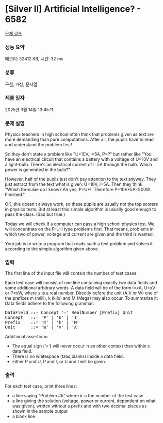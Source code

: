 # [Silver II] Artificial Intelligence? - 6582 

[문제 링크](https://www.acmicpc.net/problem/6582) 

### 성능 요약

메모리: 32412 KB, 시간: 32 ms

### 분류

구현, 파싱, 문자열

### 제출 일자

2025년 3월 14일 13:45:11

### 문제 설명

<p>Physics teachers in high school often think that problems given as text are more demanding than pure computations. After all, the pupils have to read and understand the problem first!</p>

<p>So they don't state a problem like "U=10V, I=5A, P=?" but rather like "You have an electrical circuit that contains a battery with a voltage of U=10V and a light-bulb. There's an electrical current of I=5A through the bulb. Which power is generated in the bulb?".</p>

<p>However, half of the pupils just don't pay attention to the text anyway. They just extract from the text what is given: U=10V, I=5A. Then they think: "Which formulae do I know? Ah yes, P=U*I. Therefore P=10V*5A=500W. Finished."</p>

<p>OK, this doesn't always work, so these pupils are usually not the top scorers in physics tests. But at least this simple algorithm is usually good enough to pass the class. (Sad but true.)</p>

<p>Today we will check if a computer can pass a high school physics test. We will concentrate on the P-U-I type problems first. That means, problems in which two of power, voltage and current are given and the third is wanted.</p>

<p>Your job is to write a program that reads such a text problem and solves it according to the simple algorithm given above.</p>

### 입력 

 <p>The first line of the input file will contain the number of test cases.</p>

<p>Each test case will consist of one line containing exactly two data fields and some additional arbitrary words. A data field will be of the form I=<em>x</em>A, U=<em>x</em>V or P=<em>x</em>W, where <em>x</em> is a real number. Directly before the unit (A,V or W) one of the prefixes m (milli), k (kilo) and M (Mega) may also occur. To summarize it: Data fields adhere to the following grammar:</p>

<pre>DataField ::= Concept '=' RealNumber [Prefix] Unit
Concept   ::= 'P' | 'U' | 'I'
Prefix    ::= 'm' | 'k' | 'M'
Unit      ::= 'W' | 'V' | 'A'
</pre>

<p>Additional assertions:</p>

<ul>
	<li>The equal sign ('=') will never occur in an other context than within a data field.</li>
	<li>There is no whitespace (tabs,blanks) inside a data field.</li>
	<li>Either P and U, P and I, or U and I will be given.</li>
</ul>

### 출력 

 <p>For each test case, print three lines:</p>

<ul>
	<li>a line saying "Problem #<em>k</em>" where <em>k</em> is the number of the test case</li>
	<li>a line giving the solution (voltage, power or current, dependent on what was given), written without a prefix and with two decimal places as shown in the sample output</li>
	<li>a blank line</li>
</ul>

